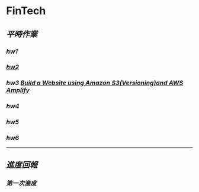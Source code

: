 # FinTech
## *平時作業*
### *hw1*
### [*hw2*](https://www.youtube.com/watch?v=2R5UBtN_2SM&feature=youtu.be)
### *hw3*   [*Build a Website using Amazon S3(Versioning)and AWS Amplify*](https://www.youtube.com/watch?v=9P9PlCctCDQ)
### *hw4*
### *hw5*
### *hw6*
---
## *進度回報*
### *第一次進度*
